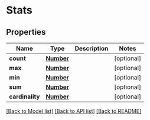 # Stats

## Properties
Name | Type | Description | Notes
------------ | ------------- | ------------- | -------------
**count** | [**Number**](Number.md) |  | [optional] 
**max** | [**Number**](Number.md) |  | [optional] 
**min** | [**Number**](Number.md) |  | [optional] 
**sum** | [**Number**](Number.md) |  | [optional] 
**cardinality** | [**Number**](Number.md) |  | [optional] 

[[Back to Model list]](../README.md#documentation-for-models) [[Back to API list]](../README.md#documentation-for-api-endpoints) [[Back to README]](../README.md)


